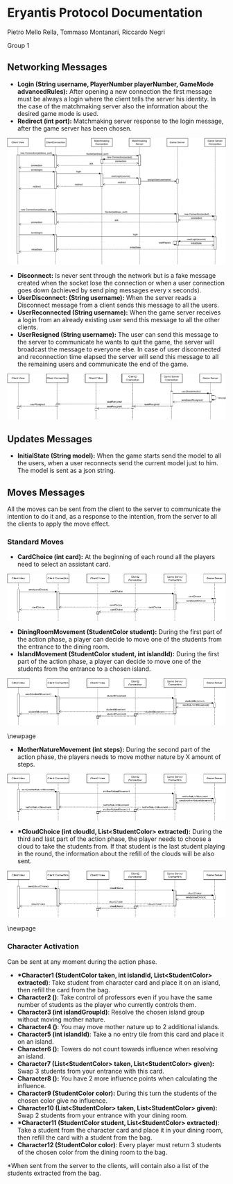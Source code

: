 # Eryantis Protocol Documentation

Pietro Mello Rella, Tommaso Montanari, Riccardo Negri

Group 1

## Networking Messages
- **Login (String username, PlayerNumber playerNumber, GameMode advancedRules):** After
opening a new connection the first message must be always a login where the client tells
the server his identity. In the case of the matchmaking server also the information
about the desired game mode is used.
- **Redirect (int port):** Matchmaking server response to the login message,
after the game server has been chosen.

![Login sequence diagram](./assets/login.png)

- **Disconnect:** Is never sent through the network but is a fake message created when
the socket lose the connection or when a user connection goes down (achieved by send ping messages every x seconds).
- **UserDisconnect: (String username):** When the server reads a Disconnect message
from a client sends this message to all the users. 
- **UserReconnected (String username):** When the game server receives a login from an already existing
user send this message to all the other clients.
- **UserResigned (String username):** The user can send this message to the server to
communicate he wants to quit the game, the server will broadcast the message to
everyone else. In case of user disconnected and reconnection time elapsed the server
will send this message to all the remaining users and communicate the end of the game.

![User disconnected sequence diagram](./assets/userDisconnected.png)

## Updates Messages
- **InitialState (String model):** When the game starts send the model to all the users,
when a user reconnects send the current model just to him. The model is sent as a json
string.

## Moves Messages
All the moves can be sent from the client to the server to communicate the intention to do
it and, as a response to the intention, from the server to all the clients to apply the
move effect.

### Standard Moves
- **CardChoice (int card):** At the beginning of each round all the players need to select an assistant card.

![Choose cloud sequence diagram](./assets/cardChoice.png)

- **DiningRoomMovement (StudentColor student):** During the first part of the action phase, 
a player can decide to move one of the students from the entrance to the dining room.
- **IslandMovement (StudentColor student, int islandId):** During the first part of the action phase,
  a player can decide to move one of the students from the entrance to a chosen island.

![Move student sequence diagram](./assets/moveStudent.png)

\newpage

- **MotherNatureMovement (int steps):** During the second part of the action phase,
 the players needs to move mother nature by X amount of steps.

![Move mother nature sequence diagram](./assets/moveMotherNature.png)

- **\*CloudChoice (int cloudId, List\<StudentColor> extracted):** During the third and last part of the action phase, the player 
 needs to choose a cloud to take the students from. If that student is the last student playing in the round, the information about the refill
of the clouds will be also sent.

![Choose cloud sequence diagram](./assets/chooseCloud.png)

\newpage

### Character Activation
Can be sent at any moment during the action phase.

- **\*Character1 (StudentColor taken, int islandId, List\<StudentColor> extracted)**: 
Take student from character card and place it on an island, then refill the card 
from the bag.
- **Character2 ()**: Take control of professors even if you have the same number of students as the player
who currently controls them.
- **Character3 (int islandGroupId)**: Resolve the chosen island group without moving
mother nature.
- **Character4 ()**: You may move mother nature up to 2 additional islands.
- **Character5 (int islandId)**: Take a no entry tile from this card and place it on
an island.
- **Character6 ():** Towers do not count towards influence when resolving an island.
- **Character7 (List\<StudentColor> taken, List\<StudentColor> given):** Swap 3 
students from your entrance with this card.
- **Character8 ():** You have 2 more influence points when calculating the influence.
- **Character9 (StudentColor color):** During this turn the students of the chosen
color give no influence.
- **Character10 (List\<StudentColor> taken, List\<StudentColor> given):** Swap 2
students from your entrance with your dining room.
- **\*Character11 (StudentColor student, List\<StudentColor> extracted)**:
Take a student from the character card and place it in your dining room, then refill 
the card with a student from the bag.
- **Character12 (StudentColor color)**: Every player must return 3 students of the chosen color from
the dining room to the bag.

*When sent from the server to the clients, will contain also a list of the students extracted from the bag.
